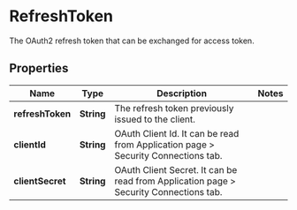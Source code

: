 

# RefreshToken

The OAuth2 refresh token that can be exchanged for access token.

## Properties

| Name | Type | Description | Notes |
|------------ | ------------- | ------------- | -------------|
|**refreshToken** | **String** | The refresh token previously issued to the client. |  |
|**clientId** | **String** | OAuth Client Id. It can be read from Application page &gt; Security Connections tab. |  |
|**clientSecret** | **String** | OAuth Client Secret. It can be read from Application page &gt; Security Connections tab. |  |



